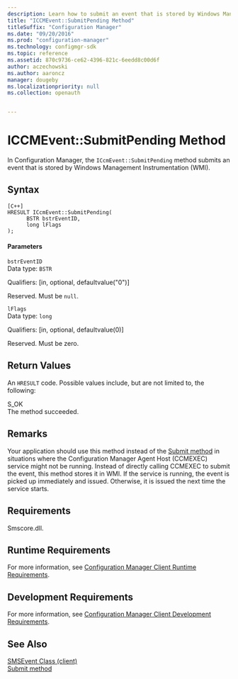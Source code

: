 ```yaml
---
description: Learn how to submit an event that is stored by Windows Management Instrumentation (WMI) using the ICcmEvent::SubmitPending method.
title: "ICCMEvent::SubmitPending Method"
titleSuffix: "Configuration Manager"
ms.date: "09/20/2016"
ms.prod: "configuration-manager"
ms.technology: configmgr-sdk
ms.topic: reference
ms.assetid: 870c9736-ce62-4396-821c-6eedd8c00d6f
author: aczechowski
ms.author: aaroncz
manager: dougeby
ms.localizationpriority: null
ms.collection: openauth


---
```

# ICCMEvent::SubmitPending Method
In Configuration Manager, the `ICcmEvent::SubmitPending` method submits an event that is stored by Windows Management Instrumentation (WMI).  

## Syntax  

```  
[C++]  
HRESULT ICcmEvent::SubmitPending(  
      BSTR bstrEventID,   
      long lFlags  
);  
```  

#### Parameters  
 `bstrEventID`  
 Data type: `BSTR`  

 Qualifiers: [in, optional, defaultvalue("0")]  

 Reserved. Must be `null`.  

 `lFlags`  
 Data type: `long`  

 Qualifiers: [in, optional, defaultvalue(0)]  

 Reserved. Must be zero.  

## Return Values  
 An `HRESULT` code. Possible values include, but are not limited to, the following:  

 S_OK  
 The method succeeded.  

## Remarks  
 Your application should use this method instead of the [Submit method](../../../../../develop/reference/core/servers/manage/iccmevent--submit-method.md) in situations where the Configuration Manager Agent Host (CCMEXEC) service might not be running. Instead of directly calling CCMEXEC to submit the event, this method stores it in WMI. If the service is running, the event is picked up immediately and issued. Otherwise, it is issued the next time the service starts.  

## Requirements  
 Smscore.dll.  

## Runtime Requirements  
 For more information, see [Configuration Manager Client Runtime Requirements](../../../../../develop/core/reqs/client-runtime-requirements.md).  

## Development Requirements  
 For more information, see [Configuration Manager Client Development Requirements](../../../../../develop/core/reqs/client-development-requirements.md).  

## See Also  
 [SMSEvent Class (client)](../../../../../develop/reference/core/servers/manage/smsevent-class.md)   
 [Submit method](../../../../../develop/reference/core/servers/manage/iccmevent--submit-method.md)
